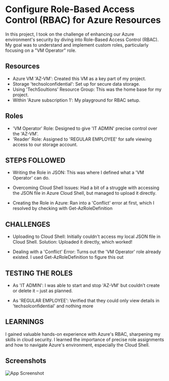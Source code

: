 
# Configure Role-Based Access Control (RBAC) for Azure Resources

In this project, I took on the challenge of enhancing our Azure environment's security by diving into Role-Based Access Control (RBAC). My goal was to understand and implement custom roles, particularly focusing on a "VM Operator" role.


## Resources

- Azure VM 'AZ-VM': Created this VM as a key part of my project.
- Storage 'techsolconfidential': Set up for secure data storage.
- Using 'TechSoultions' Resource Group: This was the home base for my project.
- Within 'Azure subscription 1': My playground for RBAC setup.

## Roles

- 'VM Operator' Role: Designed to give 'IT ADMIN' precise control over the 'AZ-VM'.
- 'Reader' Role: Assigned to 'REGULAR EMPLOYEE' for safe viewing access to our storage account.
## STEPS FOLLOWED

- Writing the Role in JSON: This was where I defined what a 'VM Operator' can do.

- Overcoming Cloud Shell Issues: Had a bit of a struggle with accessing the JSON file in Azure Cloud Shell, but managed to upload it directly.

- Creating the Role in Azure: Ran into a 'Conflict' error at first, which I resolved by checking with Get-AzRoleDefinition
## CHALLENGES

- Uploading to Cloud Shell: Initially couldn't access my local JSON file in Cloud Shell. Solution: Uploaded it directly, which worked!

- Dealing with a 'Conflict' Error: Turns out the 'VM Operator' role already existed. I used Get-AzRoleDefinition to figure this out
## TESTING THE ROLES

- As 'IT ADMIN': I was able to start and stop 'AZ-VM' but couldn’t create or delete it – just as planned.

- As 'REGULAR EMPLOYEE': Verified that they could only view details in 'techsolconfidential' and nothing more
## LEARNINGS

I gained valuable hands-on experience with Azure's RBAC, sharpening my skills in cloud security. I learned the importance of precise role assignments and how to navigate Azure's environment, especially the Cloud Shell.
## Screenshots

![App Screenshot](https://via.placeholder.com/468x300?text=App+Screenshot+Here)

